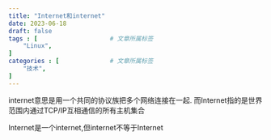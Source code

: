 ```yaml
---
title: "Internet和internet"
date: 2023-06-18
draft: false
tags : [                    # 文章所属标签
    "Linux",
]
categories : [              # 文章所属标签
    "技术",
]
---
```


internet意思是用一个共同的协议族把多个网络连接在一起.
而Internet指的是世界范围内通过TCP/IP互相通信的所有主机集合

Internet是一个internet,但internet不等于Internet 